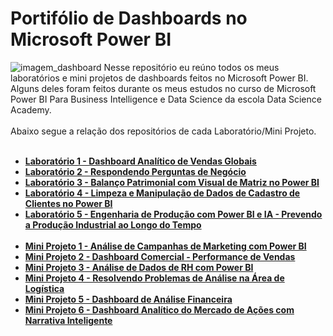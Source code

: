 # Portifólio de Dashboards no Microsoft Power BI
![imagem_dashboard](https://github.com/wagnermoraesjr/Portifolio_Microsoft_Power_BI/blob/main/imagem_capa.jpg)
Nesse repositório eu reúno todos os meus laboratórios e mini projetos de dashboards feitos no Microsoft Power BI. Alguns deles foram feitos durante os meus estudos no curso de Microsoft Power BI Para Business Intelligence e Data Science da escola Data Science Academy.
<br><br>
Abaixo segue a relação dos repositórios de cada Laboratório/Mini Projeto.
<br><br>
- **[Laboratório 1 - Dashboard Analítico de Vendas Globais](https://github.com/wagnermoraesjr/Portifolio_Microsoft_Power_BI/tree/main/Laboratorio_1_-_Dashboard_Analitico_de_Vendas_Globais#laborat%C3%B3rio-1---dashboard-anal%C3%ADtico-de-vendas-globais)**
- **[Laboratório 2 - Respondendo Perguntas de Negócio](https://github.com/wagnermoraesjr/Portifolio_Microsoft_Power_BI/tree/main/Laboratorio_2_-_Respondendo_Perguntas_de_Negocio#laborat%C3%B3rio-2---respondendo-perguntas-de-neg%C3%B3cio)**
- **[Laboratório 3 - Balanço Patrimonial com Visual de Matriz no Power BI](https://github.com/wagnermoraesjr/Portifolio_Microsoft_Power_BI/tree/main/Laboratorio_3_-_Balanco_Patrimonial_com_Visual_de_Matriz_no_Power_BI#laborat%C3%B3rio-3---balan%C3%A7o-patrimonial-com-visual-de-matriz-no-power-bi)**
- **[Laboratório 4 - Limpeza e Manipulação de Dados de Cadastro de Clientes no Power BI](https://github.com/wagnermoraesjr/Portifolio_Microsoft_Power_BI/tree/main/Laboratorio_4_-_Limpeza_e_Manipulacao_de_Dados_de_Cadastro_de_Clientes_no_Power_BI#laborat%C3%B3rio-4---limpeza-e-manipula%C3%A7%C3%A3o-de-dados-de-cadastro-de-clientes-no-power-bi)**
- **[Laboratório 5 - Engenharia de Produção com Power BI e IA - Prevendo a Produção Industrial ao Longo do Tempo](https://github.com/wagnermoraesjr/Portifolio_Microsoft_Power_BI/tree/main/Laboratorio_5_-_Engenharia_de_Producao_com_Power_BI_e_IA_-_Prevendo_a_Producao_Industrial_ao_Longo_do_Tempo#laborat%C3%B3rio-5---engenharia-de-produ%C3%A7%C3%A3o-com-power-bi-e-ia---prevendo-a-produ%C3%A7%C3%A3o-industrial-ao-longo-do-tempo)**
  <br><br>
- **[Mini Projeto 1 - Análise de Campanhas de Marketing com Power BI](https://github.com/wagnermoraesjr/Portifolio_Microsoft_Power_BI/tree/main/Mini_Projeto_1_-_Analise_de_Campanhas_de_Marketing_com_Power_BI#mini-projeto-1---an%C3%A1lise-de-campanhas-de-marketing-com-power-bi)**
- **[Mini Projeto 2 - Dashboard Comercial - Performance de Vendas](https://github.com/wagnermoraesjr/Portifolio_Microsoft_Power_BI/tree/main/Mini_Projeto_2_-_Dashboard_Comercial_-_Performance_de_Vendas#mini-projeto-2---dashboard-comercial---performance-de-vendas)**
- **[Mini Projeto 3 - Análise de Dados de RH com Power BI](https://github.com/wagnermoraesjr/Portifolio_Microsoft_Power_BI/tree/main/Mini_Projeto_3_-_Analise_de_Dados_de_RH_com_Power_BI#mini-projeto-3---an%C3%A1lise-de-dados-de-rh-com-power-bi)**
- **[Mini Projeto 4 - Resolvendo Problemas de Análise na Área de Logística](https://github.com/wagnermoraesjr/Portifolio_Microsoft_Power_BI/tree/main/Mini_Projeto_4_-_Resolvendo_Problemas_de_Analise_na_Area_de_Logistica#mini-projeto-4---resolvendo-problemas-de-an%C3%A1lise-na-%C3%A1rea-de-log%C3%ADstica)**
- **[Mini Projeto 5 - Dashboard de Análise Financeira](https://github.com/wagnermoraesjr/Portifolio_Microsoft_Power_BI/tree/main/Mini_Projeto_5_-_Dashboard_de_Analise_Financeira#mini-projeto-5---dashboard-de-an%C3%A1lise-financeira)**
- **[Mini Projeto 6 - Dashboard Analítico do Mercado de Ações com Narrativa Inteligente](https://github.com/wagnermoraesjr/Portifolio_Microsoft_Power_BI/tree/main/Mini_Projeto_6_-_Dashboard_Analitico_do_Mercado_de_Acoes_com_Narrativa_Inteligente#mini-projeto-6---dashboard-anal%C3%ADtico-do-mercado-de-a%C3%A7%C3%B5es-com-narrativa-inteligente)**

